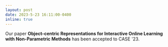 ```yaml
---
layout: post
date: 2023-5-23 16:11:00-0400
inline: true
---
```


Our paper **Object-centric Representations for Interactive Online Learning with Non-Parametric Methods** has been accepted to CASE '23.
